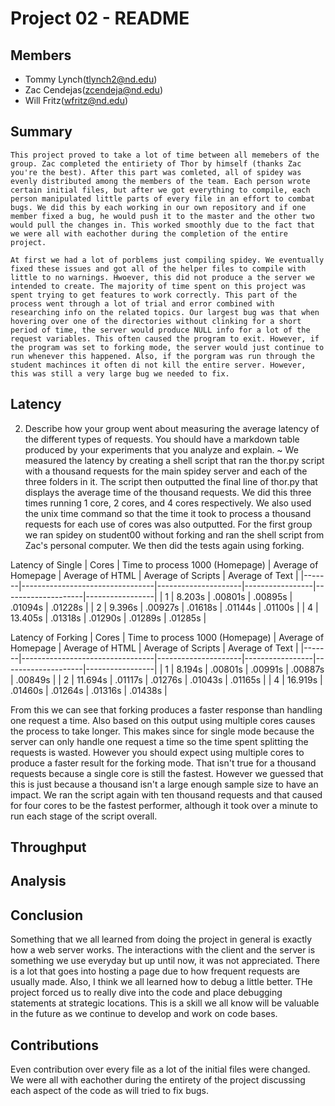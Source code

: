 Project 02 - README
===================

Members
-------
- Tommy Lynch(tlynch2@nd.edu)
- Zac Cendejas(zcendeja@nd.edu)
- Will Fritz(wfritz@nd.edu)

Summary
-------
    This project proved to take a lot of time between all memebers of the group. Zac completed the entiriety of Thor by himself (thanks Zac you're the best). After this part was comleted, all of spidey was evenly distributed among the members of the team. Each person wrote certain initial files, but after we got everything to compile, each person manipulated little parts of every file in an effort to combat bugs. We did this by each working in our own repository and if one member fixed a bug, he would push it to the master and the other two would pull the changes in. This worked smoothly due to the fact that we were all with eachother during the completion of the entire project. 

    At first we had a lot of porblems just compiling spidey. We eventually fixed these issues and got all of the helper files to compile with little to no warnings. Hwoever, this did not produce a the server we intended to create. The majority of time spent on this project was spent trying to get features to work correctly. This part of the process went through a lot of trial and error combined with researching info on the related topics. Our largest bug was that when hovering over one of the directories without clinking for a short period of time, the server would produce NULL info for a lot of the request variables. This often caused the program to exit. However, if the program was set to forking mode, the server would just continue to run whenever this happened. Also, if the porgram was run through the student machinces it often di not kill the entire server. However, this was still a very large bug we needed to fix.

Latency
-------
2. Describe how your group went about measuring the average latency of the different types of requests. You should have a markdown table produced by your experiments that you analyze and explain.
~ We measured the latency by creating a shell script that ran the thor.py script with a thousand requests for the main spidey server and each of the three folders in it. The script then outputted the final line of thor.py that displays the average time of the thousand requests. We did this three times running 1 core, 2 cores, and 4 cores respectively. We also used the unix time command so that the time it took to process a thousand requests for each use of cores was also outputted. For the first group we ran spidey on student00 without forking and ran the shell script from Zac's personal computer. We then did the tests again using forking.

Latency of Single
| Cores | Time to process 1000 (Homepage) | Average of Homepage | Average of HTML | Average of Scripts | Average of Text |
|-------|---------------------------------|---------------------|-----------------|--------------------|-----------------|
|   1   |            8.203s               |       .00801s       |     .00895s     |       .01094s      |     .01228s     |
|   2   |            9.396s               |       .00927s       |     .01618s     |       .01144s      |     .01100s     |
|   4   |           13.405s               |       .01318s       |     .01290s     |       .01289s      |     .01285s     |

Latency of Forking
| Cores | Time to process 1000 (Homepage) | Average of Homepage | Average of HTML | Average of Scripts | Average of Text |
|-------|---------------------------------|---------------------|-----------------|--------------------|-----------------|
|   1   |        8.194s                   |       .00801s       |     .00991s     |       .00887s      |     .00849s     |
|   2   |       11.694s                   |       .01117s       |     .01276s     |       .01043s      |     .01165s     |
|   4   |       16.919s                   |       .01460s       |     .01264s     |       .01316s      |     .01438s     |

From this we can see that forking produces a faster response than handling one request a time. Also based on this output using multiple cores causes the process to take longer. This makes since for single mode because the server can only handle one request a time so the time spent splitting the requests is wasted. However you should expect using multiple cores to produce a faster result for the forking mode. That isn't true for a thousand requests because a single core is still the fastest. However we guessed that this is just because a thousand isn't a large enough sample size to have an impact. We ran the script again with ten thousand requests and that caused for four cores to be the fastest performer, although it took over a minute to run each stage of the script overall. 

Throughput
----------

Analysis
--------

Conclusion
----------

Something that we all learned from doing the project in general is exactly how a web server works. The interactions with the client and the server is something we use everyday but up until now, it was not appreciated. There is a lot that goes into hosting a page due to how frequent requests are usually made. Also, I think we all learned how to debug a little better. THe project forced us to really dive into the code and place debugging statements at strategic locations. This is a skill we all know will be valuable in the future as we continue to develop and work on code bases.

Contributions
-------------
Even contribution over every file as a lot of the initial files were changed. We were all with eachother during the entirety of the project discussing each aspect of the code as will tried to fix bugs.
